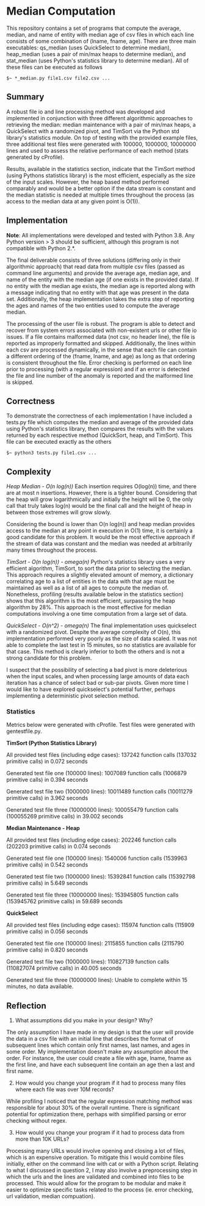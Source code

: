 # Median Computation

This repository contains a set of programs that compute the average, median, and name of entity with median age of csv files in which each line consists of some combination of (lname, fname, age). There are three main executables: qs_median (uses QuickSelect to determine median), heap_median (uses a pair of min/max heaps to determine median), and stat_median (uses Python's statistics library to determine median). All of these files can be executed as follows

```
$~ *_median.py file1.csv file2.csv ...
```

## Summary
A robust file io and line processing method was developed and implemented in conjunction with three different algorithmic approaches to retrieving the median: median maintenance with a pair of min/max heaps, a QuickSelect with a randomized pivot, and TimSort via the Python std library's statistics module. On top of testing with the provided example files, three additional test files were generated with 100000, 1000000, 10000000 lines and used to assess the relative performance of each method (stats generated by cProfile).

Results, available in the statistics section, indicate that the TimSort method (using Pythons statistics library) is the most efficient, especially as the size of the input scales. However, the heap based method performed comparably and would be a better option if the data stream is constant and the median statistic is needed at multiple times throughout the process (as access to the median data at any given point is O(1)).


## Implementation

**Note**: All implementations were developed and tested with Python 3.8. Any Python version > 3 should be sufficient, although this program is not compatible with Python 2.\*.

The final deliverable consists of three solutions (differing only in their algorithmic approach) that read data from multiple csv files (passed as command line arguments) and provide the average age, median age, and name of the entity with the median age (if one exists in the provided data). If no entity with the median age exists, the median age is reported along with a message indicating that no entity with that age was present in the data set. Additionally, the heap implementation takes the extra step of reporting the ages and names of the two entities used to compute the average median.

The processing of the user file is robust. The program is able to detect and recover from system errors associated with non-existent urls or other file io issues. If a file contains malformed data (not csv, no header line), the file is reported as improperly formatted and skipped. Additionally, the lines within each csv are processed dynamically, in the sense that each file can contain a different ordering of the (fname, lname, and age) as long as that ordering is consistent throughout the file. Error checking is performed on each line prior to processing (with a regular expression) and if an error is detected the file and line number of the anomaly is reported and the malformed line is skipped.

## Correctness

To demonstrate the correctness of each implementation I have included a tests.py file which computes the median and average of the provided data using Python's statistics library, then compares the results with the values returned by each respective method (QuickSort, heap, and TimSort). This file can be executed exactly as the others

```
$~ python3 tests.py file1.csv ...
```

## Complexity
*Heap Median - O(n log(n))*
Each insertion requires O(log(n)) time, and there are at most n insertions. However, there is a tighter bound. Considering that the heap will grow logarithmically and initially the height will be 0, the only call that truly takes log(n) would be the final call and the height of heap in between those extremes will grow slowly.

Considering the bound is lower than O(n log(n)) and heap median provides access to the median at any point in execution in O(1) time, it is certainly a good candidate for this problem. It would be the most effective approach if the stream of data was constant and the median was needed at arbitrarily many times throughout the process.

*TimSort - O(n log(n)) - omega(n)*
Python's statistics library uses a very efficient algorithm, TimSort, to sort the data prior to selecting the median. This approach requires a slightly elevated amount of memory, a dictionary correlating age to a list of entities in the data with that age must be maintained as well as a list of all ages to compute the median of. Nonetheless, profiling (results available below in the statistics section) shows that this algorithm is the most efficient, surpassing the heap algorithm by 28%. This approach is the most effective for median computations involving a one time computation from a large set of data.

*QuickSelect - O(n^2) - omega(n)*
The final implementation uses quickselect with a randomized pivot. Despite the average complexity of O(n), this implementation performed very poorly as the size of data scaled. It was not able to complete the last test in 15 minutes, so no statistics are available for that case. This method is clearly inferior to both the others and is not a strong candidate for this problem.

I suspect that the possibility of selecting a bad pivot is more deleterious when the input scales, and when processing large amounts of data each iteration has a chance of select bad or sub-par pivots. Given more time I would like to have explored quickselect's potential further, perhaps implementing a deterministic pivot selection method.

### Statistics
Metrics below were generated with cProfile. Test files were generated with gentestfile.py.

**TimSort (Python Statistics Library)**

All provided test files (including edge cases):
137242 function calls (137032 primitive calls) in 0.072 seconds

Generated test file one (100000 lines):
1007089 function calls (1006879 primitive calls) in 0.394 seconds

Generated test file two (1000000 lines):
10011489 function calls (10011279 primitive calls) in 3.962 seconds

Generated test file three (10000000 lines):
100055479 function calls (100055269 primitive calls) in 39.002 seconds

**Median Maintenance - Heap**

All provided test files (including edge cases):
202246 function calls (202203 primitive calls) in 0.074 seconds

Generated test file one (100000 lines):
1540006 function calls (1539963 primitive calls) in 0.542 seconds

Generated test file two (1000000 lines):
15392841 function calls (15392798 primitive calls) in 5.649 seconds

Generated test file three (10000000 lines):
153945805 function calls (153945762 primitive calls) in 59.689 seconds


**QuickSelect**

All provided test files (including edge cases):
115974 function calls (115909 primitive calls) in 0.056 seconds

Generated test file one (100000 lines):
2115855 function calls (2115790 primitive calls) in 0.820 seconds

Generated test file two (1000000 lines):
110827139 function calls (110827074 primitive calls) in 40.005 seconds

Generated test file three (10000000 lines):
Unable to complete within 15 minutes, no data available.


## Reflection

1. What assumptions did you make in your design? Why?

The only assumption I have made in my design is that the user will provide the data in a csv file with an initial line that describes the format of subsequent lines which contain only first names, last names, and ages in some order. My implementation doesn't make any assumption about the order. For instance, the user could create a file with age, lname, fname as the first line, and have each subsequent line contain an age then a last and first name.

2. How would you change your program if it had to process many files where each file was over 10M records?

While profiling I noticed that the regular expression matching method was responsible for about 30% of the overall runtime. There is significant potential for optimization there, perhaps with simplified parsing or error checking without regex.

3. How would you change your program if it had to process data from more than 10K URLs?

Processing many URLs would involve opening and closing a lot of files, which is an expensive operation. To mitigate this I would combine files initially, either on the command line with cat or with a Python script. Relating to what I discussed in question 2, I may also involve a preprocessing step in which the urls and the lines are validated and combined into files to be processed. This would allow for the program to be modular and make it easier to optimize specific tasks related to the process (ie. error checking, url validation, median compuation).
